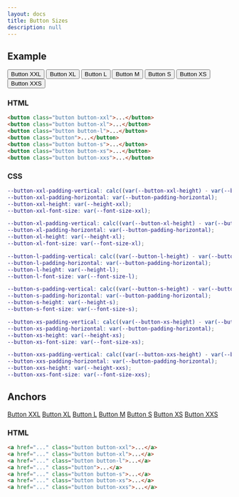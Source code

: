 ```yaml
---
layout: docs
title: Button Sizes
description: null
---
```


## Example

<div>
  <button class="button button-xxl">Button XXL</button>
  <button class="button button-xl">Button XL</button>
  <button class="button button-l">Button L</button>
  <button class="button">Button M</button>
  <button class="button button-s">Button S</button>
  <button class="button button-xs">Button XS</button>
  <button class="button button-xxs">Button XXS</button>
</div>

### HTML

```html
<button class="button button-xxl">...</button>
<button class="button button-xl">...</button>
<button class="button button-l">...</button>
<button class="button">...</button>
<button class="button button-s">...</button>
<button class="button button-xs">...</button>
<button class="button button-xxs">...</button>
```

### CSS

```scss
--button-xxl-padding-vertical: calc((var(--button-xxl-height) - var(--button-xxl-font-size) - (var(--button-border-width) * 2)) / 2);
--button-xxl-padding-horizontal: var(--button-padding-horizontal);
--button-xxl-height: var(--height-xxl);
--button-xxl-font-size: var(--font-size-xxl);

--button-xl-padding-vertical: calc((var(--button-xl-height) - var(--button-xl-font-size) - (var(--button-border-width) * 2)) / 2);
--button-xl-padding-horizontal: var(--button-padding-horizontal);
--button-xl-height: var(--height-xl);
--button-xl-font-size: var(--font-size-xl);

--button-l-padding-vertical: calc((var(--button-l-height) - var(--button-l-font-size) - (var(--button-border-width) * 2)) / 2);
--button-l-padding-horizontal: var(--button-padding-horizontal);
--button-l-height: var(--height-l);
--button-l-font-size: var(--font-size-l);

--button-s-padding-vertical: calc((var(--button-s-height) - var(--button-s-font-size) - (var(--button-border-width) * 2)) / 2);
--button-s-padding-horizontal: var(--button-padding-horizontal);
--button-s-height: var(--height-s);
--button-s-font-size: var(--font-size-s);

--button-xs-padding-vertical: calc((var(--button-xs-height) - var(--button-xs-font-size) - (var(--button-border-width) * 2)) / 2);
--button-xs-padding-horizontal: var(--button-padding-horizontal);
--button-xs-height: var(--height-xs);
--button-xs-font-size: var(--font-size-xs);

--button-xxs-padding-vertical: calc((var(--button-xxs-height) - var(--button-xxs-font-size) - (var(--button-border-width) * 2)) / 2);
--button-xxs-padding-horizontal: var(--button-padding-horizontal);
--button-xxs-height: var(--height-xxs);
--button-xxs-font-size: var(--font-size-xxs);
```

## Anchors

<div>
  <a href="#" class="button button-xxl">Button XXL</a>
  <a href="#" class="button button-xl">Button XL</a>
  <a href="#" class="button button-l">Button L</a>
  <a href="#" class="button">Button M</a>
  <a href="#" class="button button-s">Button S</a>
  <a href="#" class="button button-xs">Button XS</a>
  <a href="#" class="button button-xxs">Button XXS</a>
</div>

### HTML

```html
<a href="..." class="button button-xxl">...</a>
<a href="..." class="button button-xl">...</a>
<a href="..." class="button button-l">...</a>
<a href="..." class="button">...</a>
<a href="..." class="button button-s">...</a>
<a href="..." class="button button-xs">...</a>
<a href="..." class="button button-xxs">...</a>
```
